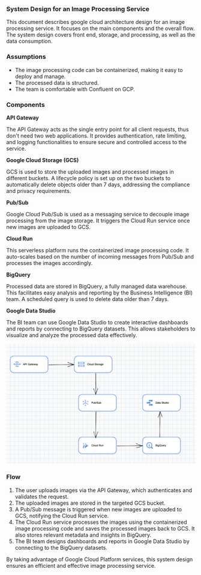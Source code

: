 ### System Design for an Image Processing Service
This document describes google cloud architecture design for an image processing service.
It focuses on the main components and the overall flow. 
The system design covers front end, storage, and processing, as well as the data consumption.

### Assumptions

* The image processing code can be containerized, making it easy to deploy and manage.
* The processed data is structured.
* The team is comfortable with Confluent on GCP.

### Components

**API Gateway**

The API Gateway acts as the single entry point for all client requests, thus don't need two web applications. It provides authentication, rate limiting, and logging functionalities to ensure secure and controlled access to the service.

**Google Cloud Storage (GCS)**

GCS is used to store the uploaded images and processed images in different buckets. A lifecycle policy is set up on the two buckets to automatically delete objects older than 7 days, addressing the compliance and privacy requirements. 

**Pub/Sub**

Google Cloud Pub/Sub is used as a messaging service to decouple image processing from the image storage. It triggers the Cloud Run service once new images are uploaded to GCS.

**Cloud Run**

This serverless platform runs the containerized image processing code. It auto-scales based on the number of incoming messages from Pub/Sub and processes the images accordingly.

**BigQuery**

Processed data are stored in BigQuery, a fully managed data warehouse. This facilitates easy analysis and reporting by the Business Intelligence (BI) team. A scheduled query is used to delete data older than 7 days.

**Google Data Studio**

The BI team can use Google Data Studio to create interactive dashboards and reports by connecting to BigQuery datasets. This allows stakeholders to visualize and analyze the processed data effectively. 

![result image](./main_components.png)

### Flow

1. The user uploads images via the API Gateway, which authenticates and validates the request.
2. The uploaded images are stored in the targeted GCS bucket.
3. A Pub/Sub message is triggered when new images are uploaded to GCS, notifying the Cloud Run service.
4. The Cloud Run service processes the images using the containerized image processing code and saves the processed images back to GCS. It also stores relevant metadata and insights in BigQuery.
5. The BI team designs dashboards and reports in Google Data Studio by connecting to the BigQuery datasets.

By taking advantage of Google Cloud Platform services, this system design ensures an efficient and effective image processing service.




